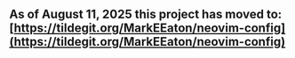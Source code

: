 ## As of August 11, 2025 this project has moved to: [https://tildegit.org/MarkEEaton/neovim-config](https://tildegit.org/MarkEEaton/neovim-config)
